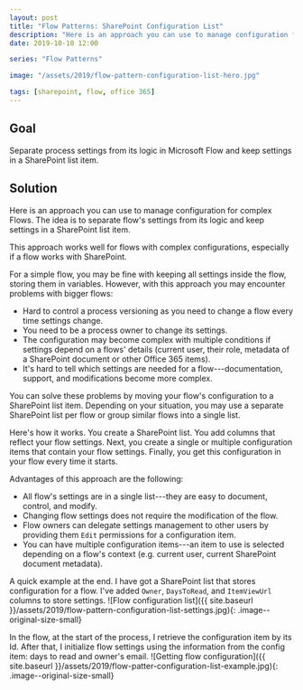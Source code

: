 ```yaml
---
layout: post
title: "Flow Patterns: SharePoint Configuration List"
description: "Here is an approach you can use to manage configuration for complex Flows. The idea is to separate flow's settings from its logic and keep settings in a SharePoint list item. This approach works well for flows with complex configurations, especially if a flow works with SharePoint."
date: 2019-10-10 12:00

series: "Flow Patterns"

image: "/assets/2019/flow-pattern-configuration-list-hero.jpg"

tags: [sharepoint, flow, office 365]
---
```


## Goal
Separate process settings from its logic in Microsoft Flow and keep settings in a SharePoint list item.

## Solution
Here is an approach you can use to manage configuration for complex Flows. The idea is to separate flow's settings from its logic and keep settings in a SharePoint list item.

This approach works well for flows with complex configurations, especially if a flow works with SharePoint.

For a simple flow, you may be fine with keeping all settings inside the flow, storing them in variables. However, with this approach you may encounter problems with bigger flows:
- Hard to control a process versioning as you need to change a flow every time settings change.
- You need to be a process owner to change its settings.
- The configuration may become complex with multiple conditions if settings depend on a flows' details (current user, their role, metadata of a SharePoint document or other Office 365 items).
- It's hard to tell which settings are needed for a flow---documentation, support, and modifications become more complex.

You can solve these problems by moving your flow's configuration to a SharePoint list item. Depending on your situation, you may use a separate SharePoint list per flow or group similar flows into a single list.

Here's how it works. You create a SharePoint list. You add columns that reflect your flow settings. Next, you create a single or multiple configuration items that contain your flow settings. Finally, you get this configuration in your flow every time it starts.

Advantages of this approach are the following:
- All flow's settings are in a single list---they are easy to document, control, and modify.
- Changing flow settings does not require the modification of the flow.
- Flow owners can delegate settings management to other users by providing them `Edit` permissions for a configuration item.
- You can have multiple configuration items---an item to use is selected depending on a flow's context (e.g. current user, current SharePoint document metadata).

A quick example at the end. I have got a SharePoint list that stores configuration for a flow. I've added `Owner`, `DaysToRead`, and `ItemViewUrl` columns to store settings.
![Flow configuration list]({{ site.baseurl }}/assets/2019/flow-pattern-configuration-list-settings.jpg){: .image--original-size-small}

In the flow, at the start of the process, I retrieve the configuration item by its Id. After that, I initialize flow settings using the information from the config item: days to read and owner's email.
![Getting flow configuration]({{ site.baseurl }}/assets/2019/flow-patter-configuration-list-example.jpg){: .image--original-size-small}




